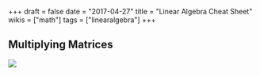 +++
draft = false
date = "2017-04-27"
title = "Linear Algebra Cheat Sheet"
wikis = ["math"]
tags = ["linearalgebra"]
+++

## Multiplying Matrices

![](/img/matrix_multiplication.png)

